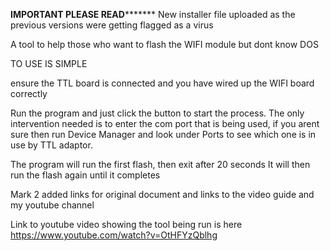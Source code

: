 ************IMPORTANT PLEASE READ*******************
New installer file uploaded as the 
previous versions were getting 
flagged as a virus

A tool to help those who want to flash the WIFI module but dont know DOS

 TO USE IS SIMPLE

ensure the TTL board is connected and you have wired up the WIFI board correctly

Run the program and just click the button to start the process. The only intervention needed is to enter the com port that is being used, if you arent sure then run Device Manager and look under Ports to see which one is in use by TTL adaptor.

The program will run the first flash, then exit after 20 seconds It will then run the flash again until it completes

Mark 2 added links for original document and links to the video guide and my youtube channel

Link to youtube video showing the tool being run is here https://www.youtube.com/watch?v=OtHFYzQblhg
